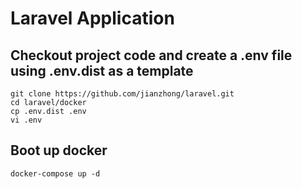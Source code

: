 # Laravel Application

## Checkout project code and create a .env file using .env.dist as a template
```
git clone https://github.com/jianzhong/laravel.git
cd laravel/docker
cp .env.dist .env
vi .env
```

## Boot up docker
```
docker-compose up -d
```

